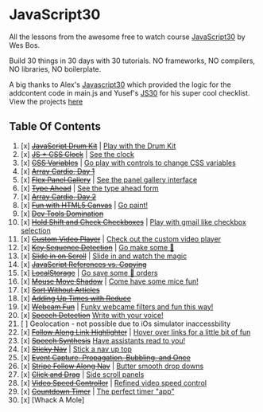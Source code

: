 # JavaScript30
All the lessons from the awesome free to watch course [JavaScript30](https://javascript30.com/) by Wes Bos.

Build 30 things in 30 days with 30 tutorials.
NO frameworks, NO compilers, NO libraries, NO boilerplate.

A big thanks to Alex's [Javascript30](https://github.com/afuh/js30) which
provided the logic for the addcontent code in main.js and
Yusef's [JS30](https://github.com/yhabib/JavaScript30/) for
his super cool checklist.
View the projects [here](https://ifelawal.github.io/javascript30/)

## Table Of Contents

1. [x] ~~[JavaScript Drum Kit](./01%20-%20Javascript%20Drum%20Kit)~~ | [Play with the Drum Kit]()
2. [x] ~~[JS + CSS Clock](./02%20-%20CSS%20+%20JS%20Clock/)~~ | [See the clock]()
3. [x] ~~[CSS Variables](./03%20-%20Playing%20with%20CSS%20Variables%20and%20JS/)~~ | [Go play with controls to change CSS variables]()
4. [x] ~~[Array Cardio, Day 1](./04%20-%20Array%20Cardio%20Day%201)~~ 
5. [x] ~~[Flex Panel Gallery](./05%20-%20Flex%20Panels%20Image%20Gallery/)~~ | [See the panel gallery interface]()
6. [x] ~~[Type Ahead](./06%20-%20Type%20Ahead)~~ | [See the type ahead form]()
7. [x] ~~[Array Cardio, Day 2](07%20-%20Array%20Cardio%20Day%202)~~
8. [x] ~~[Fun with HTML5 Canvas](./08%20-%20Fun%20with%20HTML5%20Canvas)~~ | [Go paint!]()
9. [x] ~~[Dev Tools Domination](./09%20-%20Dev%20Tools%20Domination)~~
10. [x] ~~[Hold Shift and Check Checkboxes](./10%20-%20Hold%20Shift%20and%20Check%20Checkboxes)~~ | [Play with gmail like checkbox selection]()
11. [x] ~~[Custom Video Player](./11%20-%20Custom%20Video%20Player)~~ | [Check out the custom video player]()
12. [x] ~~[Key Sequence Detection](./12%20-%20Key%20Sequence%20Detection)~~ | [Go make some 🦄]()
13. [x] ~~[Slide in on Scroll](./13%20-%20Slide%20in%20on%20Scroll)~~ | [Slide in and watch the magic]()
14. [x] ~~[JavaScript References vs. Copying](./14%20-%20Javascript%20References%20VS%20Copying)~~
15. [x] ~~[LocalStorage](./15%20-%20LocalStorage)~~ | [Go save some 🌮 orders]()
16. [x] ~~[Mouse Move Shadow](./16%20-%20Mouse%20Move%20Shadow)~~ | [Come have some mice fun!]()
17. [x] ~~[Sort Without Articles](./17%20-%20Sort%20Without%20Articles)~~
18. [x] ~~[Adding Up Times with Reduce](./18%20-%20Adding%20Up%20Times%20with%20Reduce)~~
19. [x] ~~[Webcam Fun](./19%20-%20Webcam%20Fun)~~ | [Funky webcame filters and fun this way!]()
20. [x] ~~[Speech Detection](./20%20-%20Speech%20Detection)~~ [Write with your voice!]()
21. [ ] Geolocation - not possible due to iOs simulator inaccessbility
22. [x] ~~[Follow Along Link Highlighter](./22%20-%20Follow%20Along%20Link%20Highlighter)~~ | [Hover over links for a little bit of fun]()
23. [x] ~~[Speech Synthesis](./23%20-%20Speech%20Synthesis)~~ [Have assistants read to you!]()
24. [x] ~~[Sticky Nav](./24%20-%20Sticky%20Nav)~~ | [Stick a nav up top]()
25. [x] ~~[Event Capture, Propagation, Bubbling, and Once](./25%20-%20Event%20Capture%2C%20Propagation%2C%20Bubbling%20and%20Once)~~
26. [x] ~~[Stripe Follow Along Nav](./26%20-%20Stripe%20Follow%20Along%20Nav)~~ | [Butter smooth drop downs]()
27. [x] ~~[Click and Drag](./27%20-%20Click%20and%20Drag)~~ | [Side scroll panels]()
28. [x] ~~[Video Speed Controller](./)~~ | [Refined video speed control]()
29. [x] ~~[Countdown Timer](./)~~ | [The perfect timer "app"]()
30. [x] [Whack A Mole]
